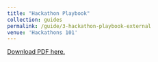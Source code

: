 ```yaml
---
title: "Hackathon Playbook"
collection: guides
permalink: /guide/3-hackathon-playbook-external
venue: 'Hackathons 101'
---
```

[Download PDF here.](http://eipapa.github.io/hack-research-mmistakes/files/hackathon-playbook-external.pdf)
